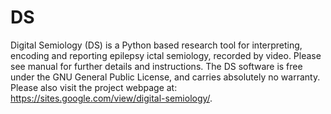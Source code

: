 # DS
Digital Semiology (DS) is a Python based research tool for interpreting, encoding and reporting epilepsy ictal semiology, recorded by video. Please see manual for further details and instructions. The DS software is free under the GNU General Public License, and carries absolutely no warranty. Please also visit the project webpage at: https://sites.google.com/view/digital-semiology/.
